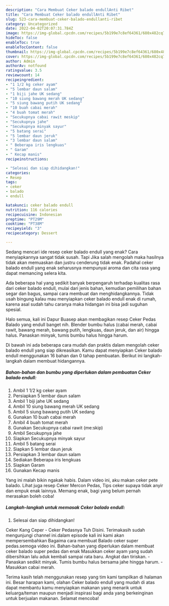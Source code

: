 ```yaml
---
description: "Cara Membuat Ceker balado endullAnti Ribet"
title: "Cara Membuat Ceker balado endullAnti Ribet"
slug: 523-cara-membuat-ceker-balado-endullanti-ribet
category: Uncategorized
date: 2022-04-02T20:07:31.784Z
image: https://img-global.cpcdn.com/recipes/5b199e7c8ef64361/680x482cq70/ceker-balado-endull-foto-resep-utama.jpg
hideToc: false
enableToc: true
enableTocContent: false
thumbnail: https://img-global.cpcdn.com/recipes/5b199e7c8ef64361/680x482cq70/ceker-balado-endull-foto-resep-utama.jpg
cover: https://img-global.cpcdn.com/recipes/5b199e7c8ef64361/680x482cq70/ceker-balado-endull-foto-resep-utama.jpg
author: Admin
authorAv: notfound
ratingvalue: 3.5
reviewcount: 14
recipeingredient:
- "1 1/2 kg ceker ayam"
- "5 lembar daun salam"
- "1 biji jahe UK sedang"
- "10 siung bawang merah UK sedang"
- "5 siung bawang putih UK sedang"
- "10 buah cabai merah"
- "4 buah tomat merah"
- "Secukupnya cabai rawit meskip"
- "Secukupnya jahe"
- "Secukupnya minyak sayur"
- "5 batang serai"
- "5 lembar daun jeruk"
- "3 lembar daun salam"
- " Beberapa iris lengkuas"
- " Garam"
- " Kecap manis"
recipeinstructions:

- "Selesai dan siap dihidangkan!"
categories:
- Resep
tags:
- ceker
- balado
- endull

katakunci: ceker balado endull 
nutrition: 116 calories
recipecuisine: Indonesian
preptime: "PT29M"
cooktime: "PT38M"
recipeyield: "3"
recipecategory: Dessert

---
```



Sedang mencari ide resep ceker balado endull yang enak? Cara menyiapkannya sangat tidak susah. Tapi Jika salah mengolah maka hasilnya tidak akan memuaskan dan justru cenderung tidak enak. Padahal ceker balado endull yang enak seharusnya mempunyai aroma dan cita rasa yang dapat memancing selera kita.


Ada beberapa hal yang sedikit banyak berpengaruh terhadap kualitas rasa dari ceker balado endull, mulai dari jenis bahan, kemudian pemilihan bahan segar dan bagus, sampai cara membuat dan menghidangkannya. Tidak usah bingung kalau mau menyiapkan ceker balado endull enak di rumah, karena asal sudah tahu caranya maka hidangan ini bisa jadi suguhan spesial.

Halo semua, kali ini Dapur Buasep akan membagikan resep Ceker Pedas Balado yang endull banget nih. Blender bumbu halus (cabai merah, cabai rawit, bawang merah, bawang putih, lengkuas, daun jeruk, dan air) hingga halus. Panaskan minyak, tumis bumbu halus hingga harum.


Di bawah ini ada beberapa cara mudah dan praktis dalam mengolah ceker balado endull yang siap dikreasikan. Kamu dapat menyiapkan Ceker balado endull menggunakan 16 bahan dan 0 tahap pembuatan. Berikut ini langkah-langkah dalam membuat hidangannya.

<!--inarticleads1-->

##### Bahan-bahan dan bumbu yang diperlukan dalam pembuatan Ceker balado endull:

1. Ambil 1 1/2 kg ceker ayam
1. Persiapkan 5 lembar daun salam
1. Ambil 1 biji jahe UK sedang
1. Ambil 10 siung bawang merah UK sedang
1. Ambil 5 siung bawang putih UK sedang
1. Gunakan 10 buah cabai merah
1. Ambil 4 buah tomat merah
1. Gunakan Secukupnya cabai rawit (me:skip)
1. Ambil Secukupnya jahe
1. Siapkan Secukupnya minyak sayur
1. Ambil 5 batang serai
1. Siapkan 5 lembar daun jeruk
1. Persiapkan 3 lembar daun salam
1. Sediakan  Beberapa iris lengkuas
1. Siapkan  Garam
1. Gunakan  Kecap manis


Yang ini malah bikin ngakak habis. Dalam video ini, aku makan ceker pete balado. Lihat juga resep Ceker Mercon Pedas, Tips ceker supaya tidak anyir dan empuk enak lainnya. Memang enak, bagi yang belum pernah merasakan boleh coba! 

<!--inarticleads2-->

##### Langkah-langkah untuk memasak Ceker balado endull:


1. Selesai dan siap dihidangkan!

Ceker Kang Ceper - Ceker Pedasnya Tuh Disini. Terimakasih sudah mengunjungi channel ini.dalam episode kali ini kami akan mempersembahkan Bagaima cara membuat Balado ceker super pedas.semoga video ini. Bahan-bahan yang diperlukan dalam membuat ceker balado super pedas dan enak Masukkan ceker ayam yang sudah dibersihkan lalu aduk kembali sampai rata baru. Angkat dan tiriskan. - Panaskan sedikit minyak. Tumis bumbu halus bersama jahe hingga harum. - Masukkan cabai merah. 

Terima kasih telah menggunakan resep yang tim kami tampilkan di halaman ini. Besar harapan kami, olahan Ceker balado endull yang mudah di atas dapat membantu kamu menyiapkan makanan yang menarik untuk keluarga/teman maupun menjadi inspirasi bagi anda yang berkeinginan untuk berjualan makanan. Selamat mencoba!

